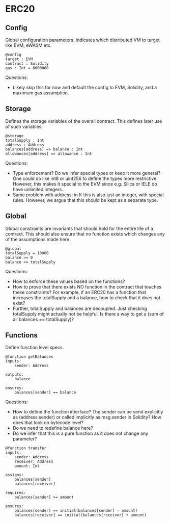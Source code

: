 # ERC20

## Config

Global configuration parameters. Indicates which distributed VM to target like EVM, eWASM etc.

```
@config
target : EVM
contract : Solidity
gas : Int = 6000000
```

Questions:

- Likely skip this for now and default the config to EVM, Solidity, and a maximum gas assumption.

## Storage

Defines the storage variables of the overall contract. This defines later use of such variables.

```
@storage
totalSupply : Int
address : Address
balances[address] => balance : Int
allowances[address] => allowance : Int
```

Questions:

- Type enforcement? Do we infer special types or keep it more general? One could do like int8 or uint256 to define the types more restrictive. However, this makes it special to the EVM since e.g. Silica or IELE do have unlimited integers.
- Same problem with address: in K this is also just an integer, with special rules. However, we argue that this should be kept as a separate type.


## Global

Global constraints are invariants that should hold for the entire life of a contract. This should also ensure that no function exists which changes any of the assumptions made here.

```
@global
totalSupply = 10000
balance >= 0
balance <= totalSupply
```

Questions:

- How to enforce these values based on the functions?
- How to prove that there exists NO function in the contract that touches these constraints? For example, if an ERC20 has a function that increases the totalSupply and a balance, how to check that it does not exist?
- Further, totalSupply and balances are decoupled. Just checking totalSupply might actually not be helpful. Is there a way to get a (sum of all balances == totalSupply)?

## Functions

Define function level specs.

```
@function getBalances
inputs:
    sender: Address

outputs:
    balance

ensures:
    balances[sender] == balance
```

Questions:

- How to define the function interface? The sender can be send explicitly as (address sender) or called implicitly as msg.sender in Solidity? How does that look on bytecode level?
- Do we need to redefine balance here?
- Do we infer that this is a pure function as it does not change any parameter?

```
@function transfer
inputs:
    sender: Address
    receiver: Address
    amount: Int

assigns:
    balances[sender]
    balances[receiver]

requires:
    balances[sender] >= amount

ensures:
    balances[sender] == initial(balances[sender] - amount)
    balances[receiver] == initial(balances[receiver] + amount)
```
